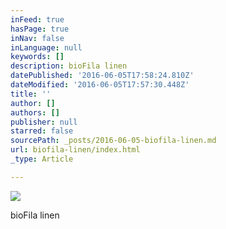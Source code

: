 ```yaml
---
inFeed: true
hasPage: true
inNav: false
inLanguage: null
keywords: []
description: bioFila linen
datePublished: '2016-06-05T17:58:24.810Z'
dateModified: '2016-06-05T17:57:30.448Z'
title: ''
author: []
authors: []
publisher: null
starred: false
sourcePath: _posts/2016-06-05-biofila-linen.md
url: biofila-linen/index.html
_type: Article

---
```

![](https://the-grid-user-content.s3-us-west-2.amazonaws.com/77247c11-173e-4cfb-8c13-1db05a30f395.jpg)

bioFila linen